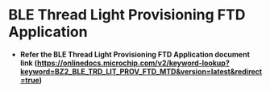 # BLE Thread Light Provisioning FTD Application

-   **Refer the BLE Thread Light Provisioning FTD Application document link (https://onlinedocs.microchip.com/v2/keyword-lookup?keyword=BZ2_BLE_TRD_LIT_PROV_FTD_MTD&version=latest&redirect=true)**